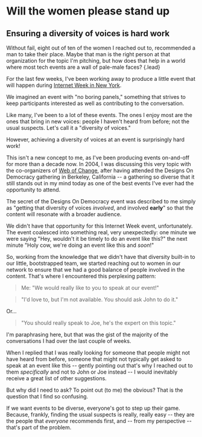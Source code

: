 # Will the women please stand up

## Ensuring a diversity of voices is hard work

Without fail, eight out of ten of the women I reached out to, recommended a man to take their place. Maybe that man is the right person at that organization for the topic I'm pitching, but how does that help in a world where most tech events are a wall of pale-male faces? 
{.lead}

For the last few weeks, I've been working away to produce a little event that will happen during [Internet Week in New York](TK). 

We imagined an event with "no boring panels," something that strives to keep participants interested as well as contributing to the conversation. 

Like many, I've been to a lot of these events. The ones I enjoy most are the ones that bring in new voices: people I haven't heard from before; not the usual suspects. Let's call it a "diversity of voices."

However, achieving a diversity of voices at an event is surprisingly hard work! 

This isn't a new concept to me, as I've been producing events on-and-off for more than a decade now.  In 2004, I was discussing this very topic with the co-organizers of [Web of Change](http://webofchange.org), after having attended the Designs On Democracy gathering in Berkeley, California -- a gathering so diverse that it still stands out in my mind today as one of the best events I've ever had the opportunity to attend.

The secret of the Designs On Democracy event was described to me simply as "getting that diversity of voices _involved_, and involved **early**" so that the content will resonate with a broader audience. 

We didn't have that opportunity for this Internet Week event, unfortunately. The event coalesced into something real, very unexpectedly: one minute we were saying "Hey, wouldn't it be timely to do an event like this?" the next minute "Holy cow, we're doing an event like this and _soon_!"

So, working from the knowledge that we didn't have that diversity built-in to our little, bootstrapped team, we started reaching out to women in our network to ensure that we had a good balance of people involved in the content.  That's where I encountered this perplexing pattern: 

> Me: "We would really like to you to speak at our event!"

> "I'd love to, but I'm not available. You should ask John to do it."

Or…

> "You should really speak to Joe, he's the expert on this topic."

I'm paraphrasing here, but that was the gist of the majority of the conversations I had over the last couple of weeks.

When I replied that I was really looking for someone that people might not have heard from before, someone that might not typically get asked to speak at an event like this -- gently pointing out that's why I reached out to them _specifically_ and not to John or Joe instead -- I would inevitably receive a great list of other suggestions. 

But why did I need to ask? To point out (to me) the obvious?  That is the question that I find so confusing.

If we want events to be diverse, everyone's got to step up their game. Because, frankly, finding the usual suspects is really, really easy -- they are the people that _everyone_ recommends first, and -- from my perspective -- that's part of the problem.












 
